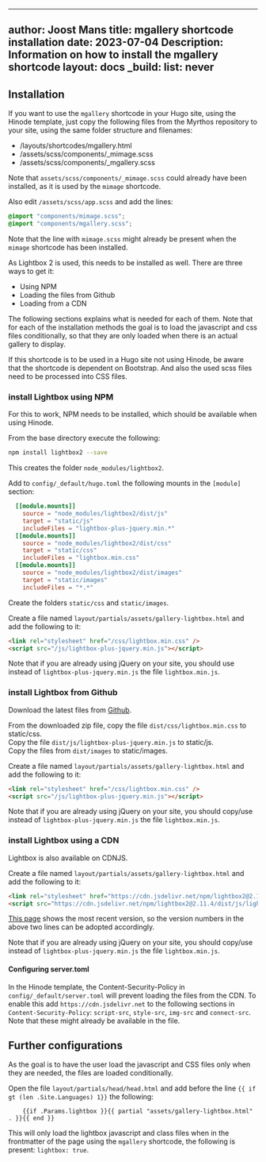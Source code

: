 <!-- cSpell:ignore Joost mgallery shortcode hinode shortcodes mimage lightbox frontmatter -->
<!-- markdownlint-disable MD003 MD022 MD041 -->
---
author: Joost Mans
title: mgallery shortcode installation
date: 2023-07-04
Description: Information on how to install the mgallery shortcode
layout: docs
_build:
  list: never
---
<!-- markdownlint-enable MD022 MD041 -->
## Installation

If you want to use the `mgallery` shortcode in your Hugo site, using the Hinode template, just copy the following files from the Myrthos repository to your site, using the same folder structure and filenames:

- /layouts/shortcodes/mgallery.html
- /assets/scss/components/_mimage.scss
- /assets/scss/components/_mgallery.scss

Note that `assets/scss/components/_mimage.scss` could already have been installed, as it is used by the `mimage` shortcode.

Also edit `/assets/scss/app.scss` and add the lines:

```scss
@import "components/mimage.scss";
@import "components/mgallery.scss";
```

Note that the line with `mimage.scss` might already be present when the `mimage` shortcode has been installed.

As Lightbox 2 is used, this needs to be installed as well. There are three ways to get it:

- Using NPM
- Loading the files from Github
- Loading from a CDN

The following sections explains what is needed for each of them. Note that for each of the installation methods the goal is to load the javascript and css files conditionally, so that they are only loaded when there is an actual gallery to display.

If this shortcode is to be used in a Hugo site not using Hinode, be aware that the shortcode is dependent on Bootstrap. And also the used scss files need to be processed into CSS files.

### install Lightbox using NPM

For this to work, NPM needs to be installed, which should be available when using Hinode.

From the base directory execute the following:

```bash
npm install lightbox2 --save
```

This creates the folder `node_modules/lightbox2`.

Add to `config/_default/hugo.toml` the following mounts in the `[module]` section:

```toml
  [[module.mounts]]
    source = "node_modules/lightbox2/dist/js"
    target = "static/js"
    includeFiles = "lightbox-plus-jquery.min.*"
  [[module.mounts]]
    source = "node_modules/lightbox2/dist/css"
    target = "static/css"
    includeFiles = "lightbox.min.css"
  [[module.mounts]]
    source = "node_modules/lightbox2/dist/images"
    target = "static/images"
    includeFiles = "*.*"
```

Create the folders `static/css` and `static/images`.

Create a file named `layout/partials/assets/gallery-lightbox.html` and add the following to it:

```html
<link rel="stylesheet" href="/css/lightbox.min.css" />
<script src="/js/lightbox-plus-jquery.min.js"></script>
```

Note that if you are already using jQuery on your site, you should use instead of `lightbox-plus-jquery.min.js` the file `lightbox.min.js`.

### install Lightbox from Github

Download the latest files from [Github](https://github.com/lokesh/lightbox2/releases).

From the downloaded zip file, copy the file `dist/css/lightbox.min.css` to static/css.  
Copy the file `dist/js/lightbox-plus-jquery.min.js` to static/js.  
Copy the files from `dist/images` to static/images.

Create a file named `layout/partials/assets/gallery-lightbox.html` and add the following to it:

```html
<link rel="stylesheet" href="/css/lightbox.min.css" />
<script src="/js/lightbox-plus-jquery.min.js"></script>
```

Note that if you are already using jQuery on your site, you should copy/use instead of `lightbox-plus-jquery.min.js` the file `lightbox.min.js`.

### install Lightbox using a CDN

Lightbox is also available on CDNJS.

Create a file named `layout/partials/assets/gallery-lightbox.html` and add the following to it:

```html
<link rel="stylesheet" href="https://cdn.jsdelivr.net/npm/lightbox2@2.11.4/dist/css/lightbox.min.css">
<script src="https://cdn.jsdelivr.net/npm/lightbox2@2.11.4/dist/js/lightbox-plus-jquery.min.js"></script>
```

[This page](https://www.jsdelivr.com/package/npm/lightbox2) shows the most recent version, so the version numbers in the above two lines can be adopted accordingly.

Note that if you are already using jQuery on your site, you should copy/use instead of `lightbox-plus-jquery.min.js` the file `lightbox.min.js`.

#### Configuring server.toml

In the Hinode template, the Content-Security-Policy in `config/_default/server.toml` will prevent loading the files from the CDN. To enable this add `https://cdn.jsdelivr.net` to the following sections in `Content-Security-Policy`: `script-src`, `style-src`, `img-src` and `connect-src`.  
Note that these might already be available in the file.

## Further configurations

As the goal is to have the user load the javascript and CSS files only when they are needed, the files are loaded conditionally.

Open the file `layout/partials/head/head.html` and add before the line `{{ if gt (len .Site.Languages) 1}}` the following:

```go-html-template
    {{if .Params.lightbox }}{{ partial "assets/gallery-lightbox.html" . }}{{ end }}
```

This will only load the lightbox javascript and class files when in the frontmatter of the page using the `mgallery` shortcode, the following is present: `lightbox: true`.
